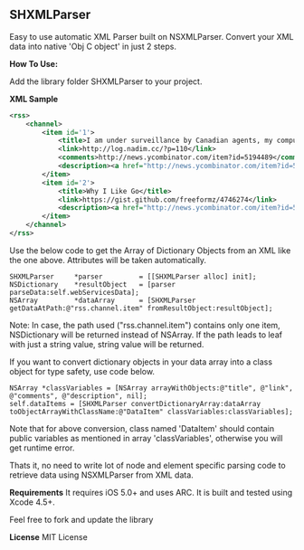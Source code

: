 ## SHXMLParser

Easy to use automatic XML Parser built on NSXMLParser. Convert your XML data into native 'Obj C object' in just 2 steps.

**How To Use:**

Add the library folder SHXMLParser to your project.

**XML Sample**
``` xml
<rss>
    <channel>
        <item id='1'>
            <title>I am under surveillance by Canadian agents, my computer has been backdoored</title>
            <link>http://log.nadim.cc/?p=110</link>
            <comments>http://news.ycombinator.com/item?id=5194489</comments>
            <description><a href="http://news.ycombinator.com/item?id=5194489">Comments</a></description>
        </item>
        <item id='2'>
            <title>Why I Like Go</title>
            <link>https://gist.github.com/freeformz/4746274</link>
            <description><a href="http://news.ycombinator.com/item?id=5195257">Comments</a></description>
        </item>
    </channel>
</rss>
```

Use the below code to get the Array of Dictionary Objects from an XML like the one above. 
Attributes will be taken automatically.

``` objc
SHXMLParser		*parser			= [[SHXMLParser alloc] init];
NSDictionary	*resultObject	= [parser parseData:self.webServicesData];
NSArray			*dataArray		= [SHXMLParser getDataAtPath:@"rss.channel.item" fromResultObject:resultObject];
```

Note: In case, the path used ("rss.channel.item") contains only one item, NSDictionary will be returned instead of NSArray. If the path leads to leaf with just a string value,
    string value will be returned.

If you want to convert dictionary objects in your data array into a class object for type safety, use code below.

``` objc
NSArray *classVariables = [NSArray arrayWithObjects:@"title", @"link", @"comments", @"description", nil];
self.dataItems = [SHXMLParser convertDictionaryArray:dataArray toObjectArrayWithClassName:@"DataItem" classVariables:classVariables];
```

Note that for above conversion, class named 'DataItem' should contain public variables as mentioned in array 'classVariables', otherwise you will get runtime error.

Thats it, no need to write lot of node and element specific parsing code to retrieve data using NSXMLParser from XML data.

**Requirements**
It requires iOS 5.0+ and uses ARC. It is built and tested using Xcode 4.5+.

Feel free to fork and update the library

**License**
MIT License
